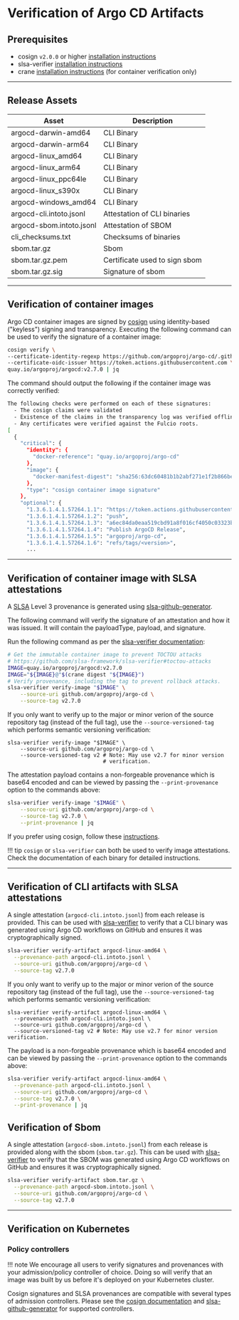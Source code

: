 # Verification of Argo CD Artifacts

## Prerequisites
- cosign `v2.0.0` or higher [installation instructions](https://docs.sigstore.dev/cosign/installation)
- slsa-verifier [installation instructions](https://github.com/slsa-framework/slsa-verifier#installation)
- crane [installation instructions](https://github.com/google/go-containerregistry/blob/main/cmd/crane/README.md) (for container verification only)

***
## Release Assets
| Asset                    | Description                   |
|--------------------------|-------------------------------|
| argocd-darwin-amd64      | CLI Binary                    |
| argocd-darwin-arm64      | CLI Binary                    |
| argocd-linux_amd64       | CLI Binary                    |
| argocd-linux_arm64       | CLI Binary                    |
| argocd-linux_ppc64le     | CLI Binary                    |
| argocd-linux_s390x       | CLI Binary                    |
| argocd-windows_amd64     | CLI Binary                    |
| argocd-cli.intoto.jsonl  | Attestation of CLI binaries   |
| argocd-sbom.intoto.jsonl | Attestation of SBOM           |
| cli_checksums.txt        | Checksums of binaries         |
| sbom.tar.gz              | Sbom                          |
| sbom.tar.gz.pem          | Certificate used to sign sbom |
| sbom.tar.gz.sig          | Signature of sbom             |

***
## Verification of container images

Argo CD container images are signed by [cosign](https://github.com/sigstore/cosign) using identity-based ("keyless") signing and transparency. Executing the following command can be used to verify the signature of a container image:

```bash
cosign verify \
--certificate-identity-regexp https://github.com/argoproj/argo-cd/.github/workflows/image-reuse.yaml@refs/tags/v \
--certificate-oidc-issuer https://token.actions.githubusercontent.com \
quay.io/argoproj/argocd:v2.7.0 | jq
```
The command should output the following if the container image was correctly verified:
```bash
The following checks were performed on each of these signatures:
  - The cosign claims were validated
  - Existence of the claims in the transparency log was verified offline
  - Any certificates were verified against the Fulcio roots.
[
  {
    "critical": {
      "identity": {
        "docker-reference": "quay.io/argoproj/argo-cd"
      },
      "image": {
        "docker-manifest-digest": "sha256:63dc60481b1b2abf271e1f2b866be8a92962b0e53aaa728902caa8ac8d235277"
      },
      "type": "cosign container image signature"
    },
    "optional": {
      "1.3.6.1.4.1.57264.1.1": "https://token.actions.githubusercontent.com",
      "1.3.6.1.4.1.57264.1.2": "push",
      "1.3.6.1.4.1.57264.1.3": "a6ec84da0eaa519cbd91a8f016cf4050c03323b2",
      "1.3.6.1.4.1.57264.1.4": "Publish ArgoCD Release",
      "1.3.6.1.4.1.57264.1.5": "argoproj/argo-cd",
      "1.3.6.1.4.1.57264.1.6": "refs/tags/<version>",
      ...
```

***
## Verification of container image with SLSA attestations

A [SLSA](https://slsa.dev/) Level 3 provenance is generated using [slsa-github-generator](https://github.com/slsa-framework/slsa-github-generator).

The following command will verify the signature of an attestation and how it was issued. It will contain the payloadType, payload, and signature.

Run the following command as per the [slsa-verifier documentation](https://github.com/slsa-framework/slsa-verifier/tree/main#containers):

```bash
# Get the immutable container image to prevent TOCTOU attacks
# https://github.com/slsa-framework/slsa-verifier#toctou-attacks
IMAGE=quay.io/argoproj/argocd:v2.7.0
IMAGE="${IMAGE}@"$(crane digest "${IMAGE}")
# Verify provenance, including the tag to prevent rollback attacks.
slsa-verifier verify-image "$IMAGE" \
    --source-uri github.com/argoproj/argo-cd \
    --source-tag v2.7.0
```

If you only want to verify up to the major or minor verion of the source repository tag (instead of the full tag), use the `--source-versioned-tag` which performs semantic versioning verification:

```shell
slsa-verifier verify-image "$IMAGE" \
    --source-uri github.com/argoproj/argo-cd \
    --source-versioned-tag v2 # Note: May use v2.7 for minor version
                              # verification.
```

The attestation payload contains a non-forgeable provenance which is base64 encoded and can be viewed by passing the `--print-provenance` option to the commands above:

```bash
slsa-verifier verify-image "$IMAGE" \
    --source-uri github.com/argoproj/argo-cd \
    --source-tag v2.7.0 \
    --print-provenance | jq
```

If you prefer using cosign, follow these [instructions](https://github.com/slsa-framework/slsa-github-generator/blob/main/internal/builders/container/README.md#cosign).

!!! tip
    `cosign` or `slsa-verifier` can both be used to verify image attestations.
    Check the documentation of each binary for detailed instructions.

***

## Verification of CLI artifacts with SLSA attestations

A single attestation (`argocd-cli.intoto.jsonl`) from each release is provided. This can be used with [slsa-verifier](https://github.com/slsa-framework/slsa-verifier#verification-for-github-builders) to verify that a CLI binary was generated using Argo CD workflows on GitHub and ensures it was cryptographically signed.

```bash
slsa-verifier verify-artifact argocd-linux-amd64 \
  --provenance-path argocd-cli.intoto.jsonl \
  --source-uri github.com/argoproj/argo-cd \
  --source-tag v2.7.0
```

If you only want to verify up to the major or minor verion of the source repository tag (instead of the full tag), use the `--source-versioned-tag` which performs semantic versioning verification:

```shell
slsa-verifier verify-artifact argocd-linux-amd64 \
  --provenance-path argocd-cli.intoto.jsonl \
  --source-uri github.com/argoproj/argo-cd \
  --source-versioned-tag v2 # Note: May use v2.7 for minor version verification.
```

The payload is a non-forgeable provenance which is base64 encoded and can be viewed by passing the `--print-provenance` option to the commands above:

```bash
slsa-verifier verify-artifact argocd-linux-amd64 \
  --provenance-path argocd-cli.intoto.jsonl \
  --source-uri github.com/argoproj/argo-cd \
  --source-tag v2.7.0 \
  --print-provenance | jq
```

## Verification of Sbom

A single attestation (`argocd-sbom.intoto.jsonl`) from each release is provided along with the sbom (`sbom.tar.gz`). This can be used with [slsa-verifier](https://github.com/slsa-framework/slsa-verifier#verification-for-github-builders) to verify that the SBOM was generated using Argo CD workflows on GitHub and ensures it was cryptographically signed.

```bash
slsa-verifier verify-artifact sbom.tar.gz \
  --provenance-path argocd-sbom.intoto.jsonl \
  --source-uri github.com/argoproj/argo-cd \
  --source-tag v2.7.0
```

***
## Verification on Kubernetes

### Policy controllers
!!! note
    We encourage all users to verify signatures and provenances with your admission/policy controller of choice. Doing so will verify that an image was built by us before it's deployed on your Kubernetes cluster.

Cosign signatures and SLSA provenances are compatible with several types of admission controllers. Please see the [cosign documentation](https://docs.sigstore.dev/cosign/overview/#kubernetes-integrations) and [slsa-github-generator](https://github.com/slsa-framework/slsa-github-generator/blob/main/internal/builders/container/README.md#verification) for supported controllers.
